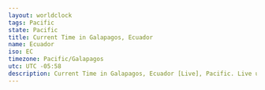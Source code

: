 ```yaml
---
layout: worldclock
tags: Pacific
state: Pacific
title: Current Time in Galapagos, Ecuador
name: Ecuador
iso: EC
timezone: Pacific/Galapagos
utc: UTC -05:58
description: Current Time in Galapagos, Ecuador [Live], Pacific. Live update now time in Galapagos, timezone Pacific/Galapagos, UTC -05:58, Country ISO code & Current Local Time.
---
```


